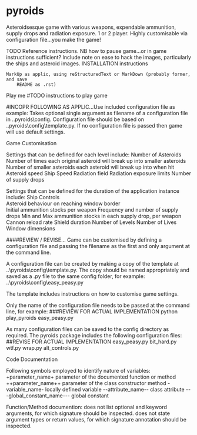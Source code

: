 # pyroids
Asteroidsesque game with various weapons, expendable ammunition, supply drops and 
radiation exposure. 1 or 2 player. Highly customisable via configuration file...you 
make the game!

TODO
	Reference instructions. NB how to pause game...or in game instructions sufficient?
	Include note on ease to hack the images, particularly the ships and asteroid images.
	INSTALLATION instructions
	
	MarkUp as applic, using reStructuredText or MarkDown (probably former, and save 
		README as .rst)


Play me
#TODO instructions to play game

#INCOPR FOLLOWING AS APPLIC...Use included configuration file as example:
Takes optional single argument as filename of a configuration file in 
..pyroids\config.  Configuration file should be based on 
..pyroids\config\template.py. If no configuration file is passed then 
game will use default settings.


Game Customisation

Settings that can be defined for each level include:
	Number of Asteroids
	Number of times each original asteroid will break up into smaller asteroids
	Number of smaller asteroids each asteroid will break up into when hit
	Asteroid speed
	Ship Speed
	Radiation field
	Radiation exposure limits
	Number of supply drops

Settings that can be defined for the duration of the application instance 
include:
	Ship Controls	
	Asteroid behaviour on reaching window border	
	Initial ammunition stocks per weapon
	Frequency and number of supply drops
	Min and Max ammunition stocks in each supply drop, per weapon
	Cannon reload rate
	Shield duration
	Number of Levels
	Number of Lives
	Window dimensions
	
####REVIEW / REVISE...
Game can be customised by defining a configuration file and passing the 
filename as the first and only argument at the command line.

A configuration file can be created by making a copy of the template at
..\pyroids\config\template.py. The copy should be named appropriately and saved 
as a .py file to the same config folder, for example:
	..\pyroids\config\easy_peasy.py

The template includes instructions on how to customise game settings.

Only the name of the configuration file needs to be passed at the command 
line, for example:
###REVIEW FOR ACTUAL IMPLEMENTATION
python play_pyroids easy_peasy.py

As many configuration files can be saved to the config directory as required. 
The pyroids package includes the following configuration files:
##REVISE FOR ACTUAL IMPLEMENTATION
easy_peasy.py
bit_hard.py
wtf.py
wrap.py
alt_controls.py


Code Documentation

Following symbols employed to identify nature of variables:
+parameter_name+  parameter of the documented function or method
++parameter_name++  parameter of the class constructor method
-variable_name-  locally defined variable
--attribute_name--  class attribute
---global_constant_name--- global constant

Function/Method documention:
	does not list optional and keyword arguments, for which signature 
	  should be inspected.
	does not state argument types or return values, for which signature 
	  annotation should be inspected.